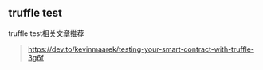## truffle test


truffle test相关文章推荐

> https://dev.to/kevinmaarek/testing-your-smart-contract-with-truffle-3g6f